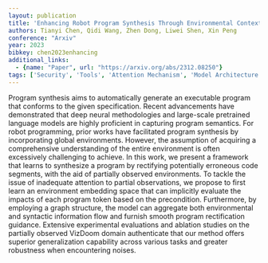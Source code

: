 ```yaml
---
layout: publication
title: 'Enhancing Robot Program Synthesis Through Environmental Context'
authors: Tianyi Chen, Qidi Wang, Zhen Dong, Liwei Shen, Xin Peng
conference: "Arxiv"
year: 2023
bibkey: chen2023enhancing
additional_links:
  - {name: "Paper", url: "https://arxiv.org/abs/2312.08250"}
tags: ['Security', 'Tools', 'Attention Mechanism', 'Model Architecture']
---
```

Program synthesis aims to automatically generate an executable program that
conforms to the given specification. Recent advancements have demonstrated that
deep neural methodologies and large-scale pretrained language models are highly
proficient in capturing program semantics. For robot programming, prior works
have facilitated program synthesis by incorporating global environments.
However, the assumption of acquiring a comprehensive understanding of the
entire environment is often excessively challenging to achieve. In this work,
we present a framework that learns to synthesize a program by rectifying
potentially erroneous code segments, with the aid of partially observed
environments. To tackle the issue of inadequate attention to partial
observations, we propose to first learn an environment embedding space that can
implicitly evaluate the impacts of each program token based on the
precondition. Furthermore, by employing a graph structure, the model can
aggregate both environmental and syntactic information flow and furnish smooth
program rectification guidance. Extensive experimental evaluations and ablation
studies on the partially observed VizDoom domain authenticate that our method
offers superior generalization capability across various tasks and greater
robustness when encountering noises.

